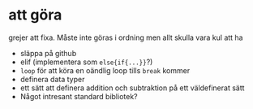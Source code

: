 att göra
========

grejer att fixa. Måste inte göras i ordning men allt skulla vara kul att ha

- släppa på github
- elif (implementera som `else{if{...}}`?)
- `loop` för att köra en oändlig loop tills `break` kommer
- definera data typer
- ett sätt att definera addition och subtraktion på ett väldefinerat sätt
- Något intresant standard bibliotek?
